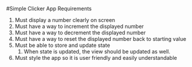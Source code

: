 #Simple Clicker App Requirements

1. Must display a number clearly on screen
2. Must have a way to increment the displayed number
3. Must have a way to decrement the displayed number
4. Must have a way to reset the displayed number back to starting value
5. Must be able to store and update state
   1. When state is updated, the view should be updated as well.
6. Must style the app so it is user friendly and easily understandable